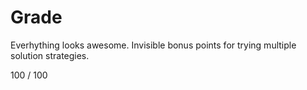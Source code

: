 # Grade

Everhything looks awesome. Invisible bonus points for trying multiple solution strategies.

100 / 100
